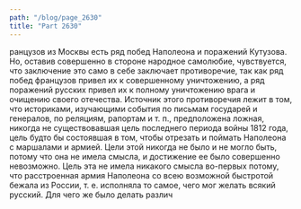 ```yaml
---
path: "/blog/page_2630"
title: "Part 2630"
---
```


ранцузов из Москвы есть ряд побед Наполеона и поражений Кутузова.
Но, оставив совершенно в стороне народное самолюбие, чувствуется, что заключение это само в себе заключает противоречие, так как ряд побед французов привел их к совершенному уничтожению, а ряд поражений русских привел их к полному уничтожению врага и очищению своего отечества.
Источник этого противоречия лежит в том, что историками, изучающими события по письмам государей и генералов, по реляциям, рапортам и т. п., предположена ложная, никогда не существовавшая цель последнего периода войны 1812 года, цель будто бы состоявшая в том, чтобы отрезать и поймать Наполеона с маршалами и армией.
Цели этой никогда не было и не могло быть, потому что она не имела смысла, и достижение ее было совершенно невозможно.
Цель эта не имела никакого смысла во-первых потому, что расстроенная армия Наполеона со всею возможной быстротой бежала из России, т. е. исполняла то самое, чего мог желать всякий русский. Для чего же было делать различ
